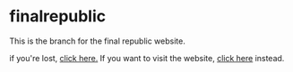 # finalrepublic
This is the branch for the final republic website.

if you're lost, [click here.](https://github.com/GirlInPurple/finalrepublic) 
If you want to visit the website, [click here](https://girlinpurple.github.io/finalrepublic/) instead.
